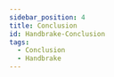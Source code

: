 ```yaml
---
sidebar_position: 4
title: Conclusion
id: Handbrake-Conclusion
tags:
  - Conclusion
  - Handbrake
---
```

